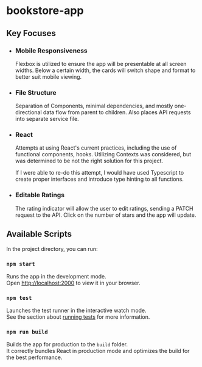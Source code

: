 # bookstore-app


## Key Focuses

- ### Mobile Responsiveness 
    Flexbox is utilized to ensure the app will be presentable at all screen widths. Below a certain width, the cards will switch shape and format to better suit mobile viewing. 

- ### File Structure 
    Separation of Components, minimal dependencies, and mostly one-directional data flow from parent to children. Also places API requests into separate service file. 

- ### React 
    Attempts at using React's current practices, including the use of functional components, hooks. Utilizing Contexts was considered, but was determined to be not the right solution for this project. 

    If I were able to re-do this attempt, I would have used Typescript to create proper interfaces and introduce type hinting to all functions. 
- ### Editable Ratings
    The rating indicator will allow the user to edit ratings, sending a PATCH request to the API. Click on the number of stars and the app will update.  




## Available Scripts

In the project directory, you can run:

### `npm start`

Runs the app in the development mode.\
Open [http://localhost:2000](http://localhost:2000) to view it in your browser.

### `npm test`

Launches the test runner in the interactive watch mode.\
See the section about [running tests](https://facebook.github.io/create-react-app/docs/running-tests) for more information.

### `npm run build`

Builds the app for production to the `build` folder.\
It correctly bundles React in production mode and optimizes the build for the best performance.


